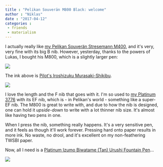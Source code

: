 ```yaml
---
title : "Pelikan Souverän M800 Black: welcome"
author : "Niklas"
date : "2017-04-12"
categories : 
 - friends
 - materialism
---
```


I actually really like [my Pelikan Souverän Stresemann M400](https://niklasblog.com/?p=17883), and it's very, very fine with its big B nib. However, yesterday, thanks to the powers of Lukas, I bought his M800, which is a slightly larger pen:

[![](https://niklasblog.com/wp-content/IMG_20170411_193955-744x1024.jpg)](https://niklasblog.com/wp-content/IMG_20170411_193955.jpg)

The ink above is [Pilot's Iroshizuku Murasaki-Shikibu](https://www.gouletpens.com/pilot-iroshizuku-murasaki-shikibu-50ml-bottled-fountain-pen-ink/p/PN69221).

[![](https://niklasblog.com/wp-content/IMG_20170411_194850_832-1024x1024.jpg)](https://niklasblog.com/wp-content/IMG_20170411_194850_832.jpg)

I love the length and the F nib that goes with it. I'm so used to [my Platinum 3776](https://pivic.exposure.co/the-past-week/photos/353881) with its EF nib, which is - in Pelikan's world - something like a super-EF nib. The M800 is great to write with, and due to how the nib is designed, one can hold it _upside-down_ to write with a lot thinner nib size. It's almost like having two pens in one.

When I press the nib, something really happens. It's a very sensitive pen, and it feels as though it'll work forever. Pressing hard onto paper results in more ink. No waste, no drool, and it's excellent on my non-feathering TWSBI paper.

Now, all I need is a [Platinum Izumo Biwatame (Tan) Urushi Fountain Pen](https://nibsmith.com/product/platinum-izumo-biwatame-tan-urushi-fountain-pen)...

[![](https://niklasblog.com/wp-content/platinum_izumo_bitawame_fountain_pen-22-500x500.jpg)](https://niklasblog.com/wp-content/platinum_izumo_bitawame_fountain_pen-22-500x500.jpg)
